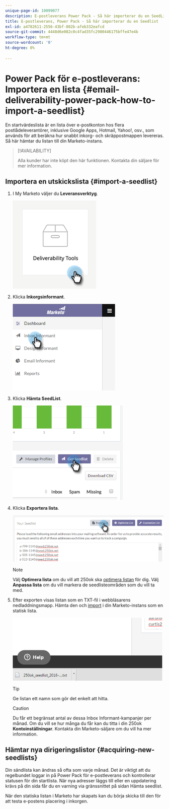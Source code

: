 ```yaml
---
unique-page-id: 10099077
description: E-postleverans Power Pack - Så här importerar du en SeedList - Marketo Docs - Produktdokumentation
title: E-postleverans, Power Pack - Så här importerar du en Seedlist
exl-id: a4782611-2556-43bf-802b-afeb332eafcd
source-git-commit: 4448d6e082c0c4fad35fc2980446175bffe47e4b
workflow-type: tm+mt
source-wordcount: '0'
ht-degree: 0%

---
```


# Power Pack för e-postleverans: Importera en lista {#email-deliverability-power-pack-how-to-import-a-seedlist}

En startvärdeslista är en lista över e-postkonton hos flera postlådeleverantörer, inklusive Google Apps, Hotmail, Yahoo!, osv., som används för att beräkna hur snabbt inkorg- och skräppostmappen levereras. Så här hämtar du listan till din Marketo-instans.

>[!AVAILABILITY]
>
>Alla kunder har inte köpt den här funktionen. Kontakta din säljare för mer information.

## Importera en utskickslista {#import-a-seedlist}

1. I My Marketo väljer du **Leveransverktyg**.

   ![](assets/email-deliverability-power-pack-1.png)

1. Klicka **Inkorgsinformant**.

   ![](assets/two-1.png)

1. Klicka **Hämta SeedList**.

   ![](assets/three-1.png)

1. Klicka **Exportera lista**.

   ![](assets/four.png)

   >[!NOTE]
   >
   >Välj **Optimera lista** om du vill att 250ok ska [optimera listan](https://help.returnpath.com/hc/en-us/articles/360046746451-What-is-250ok-s-seedlist-optimizer-and-why-should-I-use-it-) för dig. Välj **Anpassa lista** om du vill markera de seedlisteområden som du vill ta med.

1. Efter exporten visas listan som en TXT-fil i webbläsarens nedladdningsmapp. Hämta den och [import](/help/marketo/getting-started/quick-wins/import-a-list-of-people.md) i din Marketo-instans som en statisk lista.

   ![](assets/five.png)

   >[!TIP]
   >
   >Ge listan ett namn som gör det enkelt att hitta.

   >[!CAUTION]
   >
   >Du får ett begränsat antal av dessa Inbox Informant-kampanjer per månad. Om du vill se hur många du får kan du titta i din 250ok **Kontoinställningar**. Kontakta din Marketo-säljare om du vill ha mer information.

## Hämtar nya dirigeringslistor {#acquiring-new-seedlists}

Din sändlista kan ändras så ofta som varje månad. Det är viktigt att du regelbundet loggar in på Power Pack för e-postleverans och kontrollerar statusen för din startlista. När nya adresser läggs till eller en uppdatering krävs på din sida får du en varning via gränssnittet på sidan Hämta seedlist.

När den statiska listan i Marketo har skapats kan du börja skicka till den för att testa e-postens placering i inkorgen.
